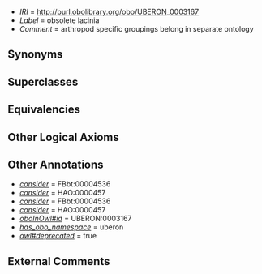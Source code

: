 * *IRI* = http://purl.obolibrary.org/obo/UBERON_0003167
 * *Label* = obsolete lacinia
 * *Comment* = arthropod specific groupings belong in separate ontology

## Synonyms


## Superclasses


## Equivalencies


## Other Logical Axioms


## Other Annotations

 * *[consider](../../er/oboInOwl#consider.md)* = FBbt:00004536
 * *[consider](../../er/oboInOwl#consider.md)* = HAO:0000457
 * *[consider](../../er/oboInOwl#consider.md)* = FBbt:00004536
 * *[consider](../../er/oboInOwl#consider.md)* = HAO:0000457
 * *[oboInOwl#id](../../id/oboInOwl#id.md)* = UBERON:0003167
 * *[has_obo_namespace](../../ce/oboInOwl#hasOBONamespace.md)* = uberon
 * *[owl#deprecated](../../ed/owl#deprecated.md)* = true

## External Comments

